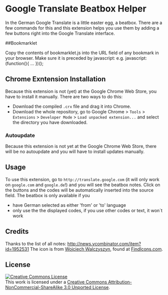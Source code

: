 # Google Translate Beatbox Helper
In the German Google Translate is a little easter egg, a beatbox.
There are a few commands for this and this extension helps you use them by adding a few buttons right into the Google Translate interface.

##Bookmarklet

Copy the contents of bookmarklet.js into the URL field of any bookmark in your browser. Make sure it is preceded by javascript:
e.g. javascript:(function(){ ... })();

## Chrome Exntension Installation
Because this extension is not (yet) at the Google Chrome Web Store, you have to install it manually.
There are two ways to do this:

* Download the compiled `.crx` file and drag it into Chrome.
* Download the whole repository, go to Google Chrome > `Tools` > `Extensions` > `Developer Mode` > `Load unpacked extension...` and select the directory you have downloaded.

### Autoupdate
Because this extension is not yet at the Google Chrome Web Store, there will be no autoupdate and you will have to install updates manually.

## Usage
To use this extension, go to `http://translate.google.com` (it will only work on `google.com` and `google.de`!) and you will see the beatbox notes.
Click on the buttons and the codes will be automatically inserted into the source field.
The beatbox is only available if you

* have German selected as either 'from' or 'to' language
* only use the the displayed codes, if you use other codes or text, it won´t work

## Credits
Thanks to the list of all notes: http://news.ycombinator.com/item?id=1952531
The icon is from [Wojciech Walczyszyn](http://wwalczyszyn.deviantart.com/), found at [FindIcons.com](http://findicons.com/icon/450342/music_player?id=450342).

## License
<a rel="license" href="http://creativecommons.org/licenses/by-nc-sa/3.0/"><img alt="Creative Commons License" style="border-width:0" src="http://i.creativecommons.org/l/by-nc-sa/3.0/88x31.png" /></a><br />This work is licensed under a <a rel="license" href="http://creativecommons.org/licenses/by-nc-sa/3.0/">Creative Commons Attribution-NonCommercial-ShareAlike 3.0 Unported License</a>.
